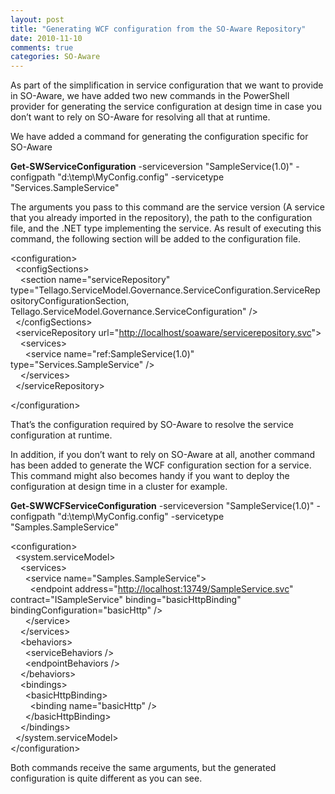 ```yaml
---
layout: post
title: "Generating WCF configuration from the SO-Aware Repository"
date: 2010-11-10
comments: true
categories: SO-Aware
---
```


As part of the simplification in service configuration that we want to
provide in SO-Aware, we have added two new commands in the PowerShell
provider for generating the service configuration at design time in case
you don’t want to rely on SO-Aware for resolving all that at runtime.

We have added a command for generating the configuration specific for
SO-Aware

**Get-SWServiceConfiguration** -serviceversion "SampleService(1.0)"
-configpath "d:\\temp\\MyConfig.config" -servicetype
"Services.SampleService"

The arguments you pass to this command are the service version (A
service that you already imported in the repository), the path to the
configuration file, and the .NET type implementing the service. As
result of executing this command, the following section will be added to
the configuration file.

\<configuration\> \
  \<configSections\> \
    \<section name="serviceRepository"
type="Tellago.ServiceModel.Governance.ServiceConfiguration.ServiceRepositoryConfigurationSection,
Tellago.ServiceModel.Governance.ServiceConfiguration" /\> \
  \</configSections\> \
  \<serviceRepository
url="[http://localhost/soaware/servicerepository.svc](http://localhost/soaware/servicerepository.svc)"\>
\
    \<services\> \
      \<service name="ref:SampleService(1.0)"
type="Services.SampleService" /\> \
    \</services\> \
  \</serviceRepository\>

\</configuration\>

That’s the configuration required by SO-Aware to resolve the service
configuration at runtime.

In addition, if you don’t want to rely on SO-Aware at all, another
command has been added to generate the WCF configuration section for a
service. This command might also becomes handy if you want to deploy the
configuration at design time in a cluster for example.

**Get-SWWCFServiceConfiguration** -serviceversion "SampleService(1.0)"
-configpath "d:\\temp\\MyConfig.config" -servicetype
"Samples.SampleService"

\<configuration\> \
  \<system.serviceModel\> \
    \<services\>     \
      \<service name="Samples.SampleService"\> \
        \<endpoint
address="[http://localhost:13749/SampleService.svc](http://localhost:13749/SampleService.svc)"
contract="ISampleService" binding="basicHttpBinding"
bindingConfiguration="basicHttp" /\> \
      \</service\> \
    \</services\> \
    \<behaviors\> \
      \<serviceBehaviors /\> \
      \<endpointBehaviors /\> \
    \</behaviors\> \
    \<bindings\> \
      \<basicHttpBinding\> \
        \<binding name="basicHttp" /\> \
      \</basicHttpBinding\> \
    \</bindings\> \
  \</system.serviceModel\> \
\</configuration\>

Both commands receive the same arguments, but the generated
configuration is quite different as you can see.

